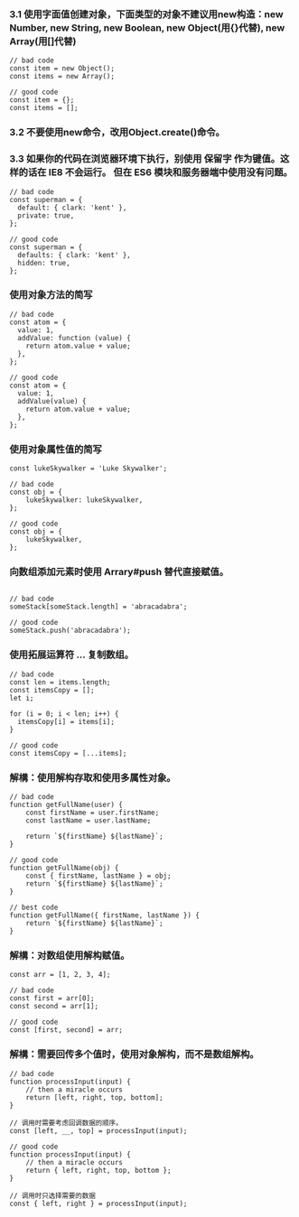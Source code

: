 ### 3.1 使用字面值创建对象，下面类型的对象不建议用new构造：new Number, new String, new Boolean, new Object(用{}代替), new Array(用[]代替)

```
// bad code
const item = new Object();
const items = new Array();

// good code
const item = {};
const items = [];
```

### 3.2 不要使用new命令，改用Object.create()命令。


### 3.3 如果你的代码在浏览器环境下执行，别使用 保留字 作为键值。这样的话在 IE8 不会运行。 但在 ES6 模块和服务器端中使用没有问题。
```
// bad code
const superman = {
  default: { clark: 'kent' },
  private: true,
};

// good code
const superman = {
  defaults: { clark: 'kent' },
  hidden: true,
};
```

### 使用对象方法的简写
```
// bad code
const atom = {
  value: 1,
  addValue: function (value) {
    return atom.value + value;
  },
};

// good code
const atom = {
  value: 1,
  addValue(value) {
    return atom.value + value;
  },
};
```

### 使用对象属性值的简写
```
const lukeSkywalker = 'Luke Skywalker';

// bad code
const obj = {
    lukeSkywalker: lukeSkywalker,
};

// good code
const obj = {
    lukeSkywalker,
};
```
### 向数组添加元素时使用 Arrary#push 替代直接赋值。
```

// bad code
someStack[someStack.length] = 'abracadabra';

// good code
someStack.push('abracadabra');
```
### 使用拓展运算符 ... 复制数组。
```
// bad code
const len = items.length;
const itemsCopy = [];
let i;

for (i = 0; i < len; i++) {
  itemsCopy[i] = items[i];
}

// good code
const itemsCopy = [...items];

```

### 解構：使用解构存取和使用多属性对象。
```
// bad code
function getFullName(user) {
    const firstName = user.firstName;
    const lastName = user.lastName;

    return `${firstName} ${lastName}`;
}

// good code
function getFullName(obj) {
    const { firstName, lastName } = obj;
    return `${firstName} ${lastName}`;
}

// best code
function getFullName({ firstName, lastName }) {
    return `${firstName} ${lastName}`;
}

```

### 解構：对数组使用解构赋值。
```
const arr = [1, 2, 3, 4];

// bad code
const first = arr[0];
const second = arr[1];

// good code
const [first, second] = arr;
```

### 解構：需要回传多个值时，使用对象解构，而不是数组解构。
```
// bad code
function processInput(input) {
    // then a miracle occurs
    return [left, right, top, bottom];
}

// 调用时需要考虑回调数据的顺序。
const [left, __, top] = processInput(input);

// good code
function processInput(input) {
    // then a miracle occurs
    return { left, right, top, bottom };
}

// 调用时只选择需要的数据
const { left, right } = processInput(input);

```




